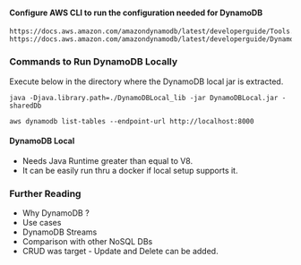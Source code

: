 #### Configure AWS CLI to run the configuration needed for DynamoDB
    https://docs.aws.amazon.com/amazondynamodb/latest/developerguide/Tools.CLI.html
    https://docs.aws.amazon.com/amazondynamodb/latest/developerguide/DynamoDBLocal.DownloadingAndRunning.html

### Commands to Run DynamoDB Locally

Execute below in the directory where the DynamoDB local jar is extracted.

    java -Djava.library.path=./DynamoDBLocal_lib -jar DynamoDBLocal.jar -sharedDb

    aws dynamodb list-tables --endpoint-url http://localhost:8000

#### DynamoDB Local
- Needs Java Runtime greater than equal to V8.
- It can be easily run thru a docker if local setup supports it.


### Further Reading
- Why DynamoDB ?
- Use cases
- DynamoDB Streams
- Comparison with other NoSQL DBs
- CRUD was target - Update and Delete can be added.